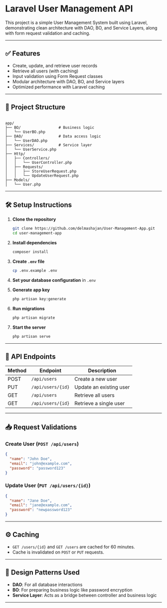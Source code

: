 # Laravel User Management API

This project is a simple User Management System built using Laravel, demonstrating clean architecture with DAO, BO, and Service Layers, along with form request validation and caching.

---

## ✅ Features

- Create, update, and retrieve user records
- Retrieve all users (with caching)
- Input validation using Form Request classes
- Modular architecture with DAO, BO, and Service layers
- Optimized performance with Laravel caching

---

## 📁 Project Structure

```

app/
├── BO/                 # Business logic
│   └── UserBO.php
├── DAO/                # Data access logic
│   └── UserDAO.php
├── Services/           # Service layer
│   └── UserService.php
├── Http/
│   ├── Controllers/
│   │   └── UserController.php
│   ├── Requests/
│   │   ├── StoreUserRequest.php
│   │   └── UpdateUserRequest.php
├── Models/
│   └── User.php

````

---

## 🛠 Setup Instructions

1. **Clone the repository**
   ```bash
   git clone https://github.com/delmashajan/User-Management-App.git
   cd user-management-app
   ````

2. **Install dependencies**

   ```bash
   composer install
   ````

3. **Create `.env` file**

   ```bash
   cp .env.example .env
   ````

4. **Set your database configuration** in `.env`  

5. **Generate app key**

   ```bash
   php artisan key:generate
   ````

6. **Run migrations**

   ```bash
   php artisan migrate
   ````

7. **Start the server**

   ```bash
   php artisan serve
   ```

---

## 🔌 API Endpoints

| Method | Endpoint          | Description             |
| ------ | ----------------- | ----------------------- |
| POST   | `/api/users`      | Create a new user       |
| PUT    | `/api/users/{id}` | Update an existing user |
| GET    | `/api/users`      | Retrieve all users      |
| GET    | `/api/users/{id}` | Retrieve a single user  |

---

## 📥 Request Validations

### Create User (`POST /api/users`)

```json
{
  "name": "John Doe",
  "email": "john@example.com",
  "password": "password123"
}
```

### Update User (`PUT /api/users/{id}`)

```json
{
  "name": "Jane Doe",
  "email": "jane@example.com",
  "password": "newpassword123"
}
```

---

## ⚙️ Caching

* `GET /users/{id}` and `GET /users` are cached for 60 minutes.
* Cache is invalidated on `POST` or `PUT` requests.

---

## 📌 Design Patterns Used

* **DAO**: For all database interactions
* **BO**: For preparing business logic like password encryption
* **Service Layer**: Acts as a bridge between controller and business logic

---


